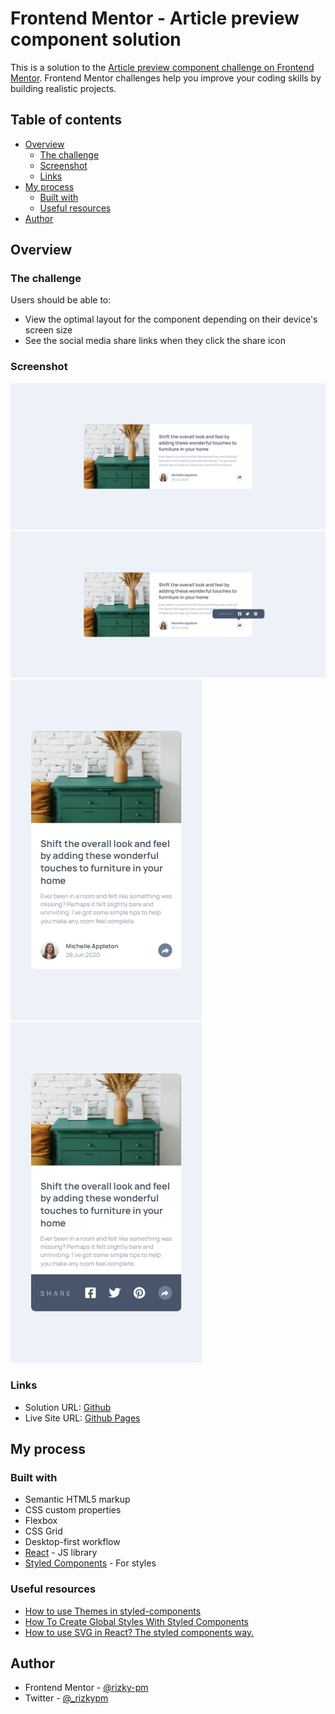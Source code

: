 # Frontend Mentor - Article preview component solution

This is a solution to the [Article preview component challenge on Frontend Mentor](https://www.frontendmentor.io/challenges/article-preview-component-dYBN_pYFT). Frontend Mentor challenges help you improve your coding skills by building realistic projects.

## Table of contents

-   [Overview](#overview)
    -   [The challenge](#the-challenge)
    -   [Screenshot](#screenshot)
    -   [Links](#links)
-   [My process](#my-process)
    -   [Built with](#built-with)
    -   [Useful resources](#useful-resources)
-   [Author](#author)

## Overview

### The challenge

Users should be able to:

-   View the optimal layout for the component depending on their device's screen size
-   See the social media share links when they click the share icon

### Screenshot

![Desktop Preview](./result_screenshots/preview-desktop.png)
![Desktop Preview - Active](./result_screenshots/preview-desktop_active.png)
![Mobile Preview](./result_screenshots/preview-mobile.png)
![Mobile Preview](./result_screenshots/preview-mobile_active.png)

### Links

-   Solution URL: [Github](https://github.com/rizky-pm/fm_article-preview-component)
-   Live Site URL: [Github Pages](https://rizky-pm.github.io/fm_article-preview-component/)

## My process

### Built with

-   Semantic HTML5 markup
-   CSS custom properties
-   Flexbox
-   CSS Grid
-   Desktop-first workflow
-   [React](https://reactjs.org/) - JS library
-   [Styled Components](https://styled-components.com/) - For styles

### Useful resources

-   [How to use Themes in styled-components](https://dev.to/aromanarguello/how-to-use-themes-in-styled-components-49h)
-   [How To Create Global Styles With Styled Components](https://dilshankelsen.com/create-global-styles-with-styled-components/)
-   [How to use SVG in React? The styled components way.](https://www.pinkdroids.com/blog/svg-react-styled-components/)

## Author

-   Frontend Mentor - [@rizky-pm](https://www.frontendmentor.io/profile/rizky-pm)
-   Twitter - [@\_rizkypm](https://twitter.com/_rizkypm)
